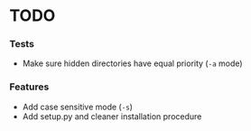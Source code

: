 # TODO

### Tests

- Make sure hidden directories have equal priority (`-a` mode)

### Features

- Add case sensitive mode (`-s`)
- Add setup.py and cleaner installation procedure
